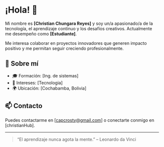 # ¡Hola! 👋

Mi nombre es **[Christian Chungara Reyes]** y soy un/a apasionado/a de la tecnología, el aprendizaje continuo y los desafíos creativos. Actualmente me desempeño como **[Estudiante]**.

Me interesa colaborar en proyectos innovadores que generen impacto positivo y me permitan seguir creciendo profesionalmente.

## 📌 Sobre mí

- 🎓 Formación: [Ing. de sistemas]
- 💬 Intereses: [Tecnologia]
- 🌍 Ubicación: [Cochabamba, Bolivia]

## 📫 Contacto

Puedes contactarme en [capcrosty@gmail.com] o conectarte conmigo en [christianHub].

---

> “El aprendizaje nunca agota la mente.” – Leonardo da Vinci
